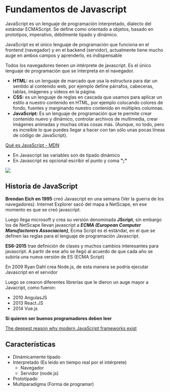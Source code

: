 # Fundamentos de Javascript

JavaScript es un lenguaje de programación interpretado, dialecto del estándar ECMAScript. Se define como orientado a objetos, basado en prototipos, imperativo, débilmente tipado y dinámico.

JavaScript es el único lenguaje de programación que funciona en el frontend (navegador) y en el backend (servidor), actualmente tiene mucho auge en ambos campos y aprenderlo, es indispensable

Todos los navegadores tienen un intérprete de javascript. Es el único lenguaje de programación que se interpreta en el navegador.


- **HTML:** es un lenguaje de marcado que usa la estructura para dar un sentido al contenido web, por ejemplo define párrafos, cabeceras, tablas, imágenes y vídeos en la página.
- **CSS:** es un lenguaje de reglas en cascada que usamos para aplicar un estilo a nuestro contenido en HTML, por ejemplo colocando colores de fondo, fuentes y marginando nuestro contenido en múltiples columnas.
- **JavaScript:** Es un lenguaje de programación que te permite crear contenido nuevo y dinámico, controlar archivos de multimedia, crear imágenes animadas y muchas otras cosas más. (Aunque, no todo, pero es increíble lo que puedes llegar a hacer con tan sólo unas pocas líneas de código de JavaScript). 


[Qué es JavaScript - MDN](https://developer.mozilla.org/es/docs/Learn/JavaScript/First_steps/Qu%C3%A9_es_JavaScript)

- En Javascript las variables son de tipado dinámico
- En Javascript es opcional escribir el punto y coma **";"**

![](https://proxy.duckduckgo.com/iu/?u=http%3A%2F%2Fwww.purelogics.net%2Fblog%2Fwp-content%2Fuploads%2F2019%2F01%2Fjavascript.png&f=1&nofb=1https://proxy.duckduckgo.com/iu/?u=http%3A%2F%2Fwww.purelogics.net%2Fblog%2Fwp-content%2Fuploads%2F2019%2F01%2Fjavascript.png&f=1&nofb=1)


## Historia de JavaScript

**Brendan Eich en 1995** creó Javascript en una semana (Ver la guerra de los navegadores). Internet Explorer sacó del mapa a NetScape, en ese momento es que se creó javascript.

Luego llega microsoft y crea su versión denominada **JScript**, sin embargo los de NetScape llevan javascript a **_ECMA (European Computer Manufactorers Associacion)_**, Ecma Script es el estándar, en el que se definen las reglas para el lenguaje de programación Javascript.

**ES6-2015** trae definición de clases y muchos cambios interesantes para javascript. A partir de ese año se llegó al acuerdo de que cada año se subiría una nueva versión de ES (ECMA Script)

En 2009 Ryan Dahl crea Node.js, de esta manera se podría ejecutar Javascript en el servidor

Luego se crearon diferentes librerías que le dieron un auge mayor a Javacript, como fueron:
- 2010 AngulasJS
- 2013 React.JS
- 2014 Vue.js

**Si quieren ser buenos programadores deben leer**

[The deepest reason why modern JavaScript frameworks exist](https://medium.com/dailyjs/the-deepest-reason-why-modern-javascript-frameworks-exist-933b86ebc445)


## Características

- Dinámicamente tipado
- Interpretado (Es leido en tiempo real por el intérprete)
  - Navegador
  - Servidor (node.js)
- Prototipado
- Multiparadigma (Forma de programar)

